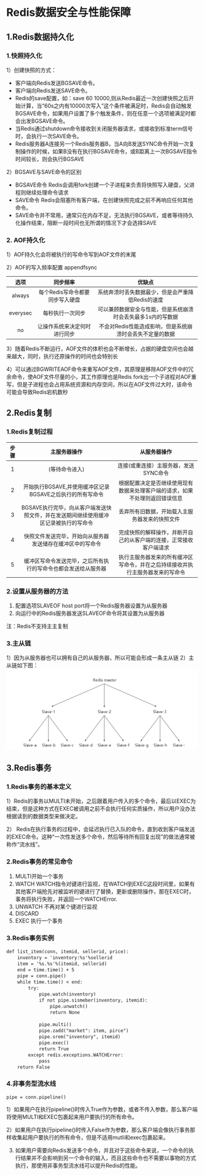 # Redis数据安全与性能保障 #

## 1.Redis数据持久化 ##

### 1.快照持久化 ###
1）创建快照的方式：
	
- 客户端向Redis发送BGSAVE命令。
- 客户端向Redis发送SAVE命令。
- Redis的save配置，如：save 60 10000,则从Redis最近一次创建快照之后开始计算，当“60s之内有10000次写入”这个条件被满足时，Redis会自动触发BGSAVE命令，如果用户设置了多个触发条件，则在任意一个选项被满足时都会出发BGSAVE命令。
- 当Redis通过shutdown命令接收到关闭服务器请求，或接收到标准term信号时，会执行一次SAVE命令。
- Redis服务器A连接另一个Redis服务器B，当A向B发送SYNC命令开始一次复制操作的时候，如果B没有在执行BGSAVE命令，或B距离上一次BGSAVE指令时间较长，则会执行BGSAVE

2）BGSAVE与SAVE命令的区别
- BGSAVE命令 Redis会调用fork创建一个子进程来负责将快照写入硬盘，父进程则继续处理命令请求
- SAVE命令 Redis会阻塞所有客户端，在创建快照完成之前不再响应任何其他命令。
- SAVE命令并不常用，通常只在内存不足，无法执行BGSAVE，或者等待持久化操作结束，阻断一段时间也无所谓的情况下才会选择SAVE

### 2. AOF持久化 ###

1）AOF持久化会将被执行的写命令写到AOF文件的末尾

2）AOF的写入频率配置 appendfsync

选项|同步频率|优缺点
:---:|:---:|:---:
always|每个Redis写命令都要同步写入硬盘|系统奔溃时丢失数据最少，但是会严重降低Redis的速度
everysec|每秒执行一次同步|可以兼顾数据安全与性能，但是系统崩溃时会丢失最多1s内的写数据
no|让操作系统来决定何时进行同步|不会对Redis性能造成影响，但是系统崩溃时会丢失不定量的数据

3）随着Redis不断运行，AOF文件的体积也会不断增长，占据的硬盘空间也会越来越大，同时，执行还原操作的时间也会特别长

4）可以通过BGWRITEAOF命令来重写AOF文件，其原理是移除AOF文件中的冗余命令，使AOF文件尽量的小，其工作原理也是Redis fork出一个子进程对AOF重写，但是子进程也会占用系统资源和内存空间，所以在AOF文件过大时，该命令可能会导致Redis宕机数秒

## 2.Redis复制 ##

### 1.Redis复制过程 ###

步骤|主服务器操作|从服务器操作
:---:|:---:|:---:
1|(等待命令进入)|连接(或重连接）主服务器，发送SYNC命令
2|开始执行BGSAVE,并使用缓冲区记录BGSAVE之后执行的所有写命令|根据配置决定是否继续使用现有数据来处理客户端的请求，如果不处理则返回错误信息
3|BGSAVE执行完毕，向从客户端发送快照文件，并在发送期间继续使用缓冲区记录被执行的写命令|丢弃所有旧数据，开始载入主服务器发来的快照文件
4|快照文件发送完毕，开始向从服务器发送储存在缓冲区中的写命令|完成快照的解释操作，并断开自己的从客户端的连接，正常接收客户端请求
5|缓冲区写命令发送完毕，之后所有执行的写命令也都会发送给从服务器|执行主服务器发来的所有缓冲区写命令，并在之后持续接收并执行主服务器发来的写命令

### 2.设置从服务器的方法 ###
1. 配置选项SLAVEOF host port将一个Redis服务器设置为从服务器
2. 向运行中的Redis服务器发送SLAVEOF命令将其设置为从服务器

注：Redis不支持主主复制

### 3.主从链 ###
1）因为从服务器也可以拥有自己的从服务器，所以可能会形成一条主从链
2）主从链如下图：
![](https://github.com/coderdl/redis_knowledge_summary/blob/master/%E5%BC%95%E7%94%A8%E5%9B%BE%E7%89%87/%E4%B8%BB%E4%BB%8E%E9%93%BE.png)

## 3.Redis事务 ##

### 1.Redis事务的基本定义 ###
1）Redis的事务以MULTI未开始，之后跟着用户传入的多个命令，最后以EXEC为结束，但是这种方式在EXEC被调用之前不会执行任何实质操作，所以用户没办法根据读到的数据类型来做决定。

2） Redis在执行事务的过程中，会延迟执行已入队的命令，直到收到客户端发送的EXEC命令。这种“一次性发送多个命令，然后等待所有回复出现”的做法通常被称作“流水线”。

### 2.Redis事务的常见命令 ###

1. MULTI开始一个事务 
2. WATCH WATCH指令对键进行监视，在WATCH到EXEC这段时间里，如果有其他客户端抢先对被监听的键进行了替换，更新或删除操作，那在EXEC时，事务将执行失败，并返回一个WATCHError.
3. UNWATCH 不再对某个键进行监视
4. DISCARD 
5. EXEC 执行一个事务

### 3.Redis事务实例 ###
    


	def list_item(conn, itemid, sellerid, price):
		inventory = 'inventory:%s'%sellerid
		item = '%s.%s'%(itemid, sellerid)
		end = time.time() + 5
		pipe = conn.pipe()
		while time.time() < end:
			try:
				pipe.watch(inventory)
				if not pipe.sismeber(inventory, itemid):
					pipe.unwatch()
					return None
		
				pipe.multi()
				pipe.zadd("market": item, pirce")
				pipe.srem("inventory", itemid)
				pipe.exec()
				return True
			except redis.exceptions.WATCHError:
				pass
		return False
    


### 4.非事务型流水线 ###
    

	pipe = conn.pipeline()
    
1）如果用户在执行pipeline()时传入True作为参数，或者不传入参数，那么客户端将使用MULTI和EXEC包裹起来用户要执行的所有命令。

2）如果用户在执行pipeline()时传入False作为参数，那么客户端会像执行事务那样收集起用户要执行的所有命令，但是不适用mutli和exec包裹起来。

3) 如果用户需要向Redis发送多个命令，并且对于这些命令来说，一个命令的执行结果并不会影响到另一个命令的输入，而且这些命令也不需要以事物的方式执行，那使用非事务型流水线可以提升Redis的性能。